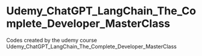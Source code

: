 # Udemy_ChatGPT_LangChain_The_Complete_Developer_MasterClass
Codes created by the udemy course Udemy_ChatGPT_LangChain_The_Complete_Developer_MasterClass
